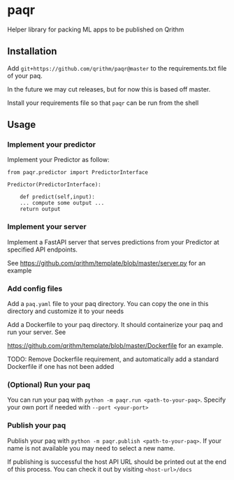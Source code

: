 # paqr

Helper library for packing ML apps to be published on Qrithm

## Installation

Add `git+https://github.com/qrithm/paqr@master` to the requirements.txt file of your paq.

In the future we may cut releases, but for now this is based off master.

Install your requirements file so that `paqr` can be run from the shell

## Usage

### Implement your predictor

Implement your Predictor as follow:

```
from paqr.predictor import PredictorInterface

Predictor(PredictorInterface):

    def predict(self,input):
    ... compute some output ...
    return output
```

### Implement your server

Implement a FastAPI server that serves predictions from your Predictor at specified API endpoints.

See https://github.com/qrithm/template/blob/master/server.py for an example

### Add config files

Add a `paq.yaml` file to your paq directory. You can copy the one in this directory and customize it to your needs

Add a Dockerfile to your paq directory. It should containerize your paq and run your server. See

https://github.com/qrithm/template/blob/master/Dockerfile for an example.

TODO: Remove Dockerfile requirement, and automatically add a standard Dockerfile if one has not been added

### (Optional) Run your paq

You can run your paq with `python -m paqr.run <path-to-your-paq>`. Specify your own port if needed with `--port <your-port>`

### Publish your paq

Publish your paq with `python -m paqr.publish <path-to-your-paq>`. If your name is not available you may need to select a new name.

If publishing is successful the host API URL should be printed out at the end of this process. You can check it out by visiting `<host-url>/docs`
